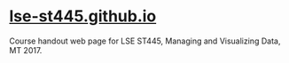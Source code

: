 # [lse-st445.github.io](http://lse-st445.github.io)

Course handout web page for LSE ST445, Managing and Visualizing Data, MT 2017.

